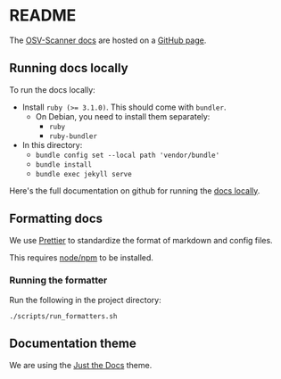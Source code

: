 # README

The [OSV-Scanner docs](https://google.github.io/osv-scanner) are hosted on a [GitHub page](https://pages.github.com/).

## Running docs locally

To run the docs locally:

- Install `ruby (>= 3.1.0)`. This should come with `bundler`.
  - On Debian, you need to install them separately:
    - `ruby`
    - `ruby-bundler`
- In this directory:
  - `bundle config set --local path 'vendor/bundle'`
  - `bundle install`
  - `bundle exec jekyll serve`

Here's the full documentation on github for running the [docs locally].

[pre-requisites]: https://docs.github.com/en/pages/setting-up-a-github-pages-site-with-jekyll/testing-your-github-pages-site-locally-with-jekyll#prerequisites
[docs locally]: https://docs.github.com/en/pages/setting-up-a-github-pages-site-with-jekyll/testing-your-github-pages-site-locally-with-jekyll#building-your-site-locally

## Formatting docs

We use [Prettier](https://prettier.io/) to standardize the format of markdown and config files.

This requires [node/npm](https://docs.npmjs.com/downloading-and-installing-node-js-and-npm) to be installed.

### Running the formatter

Run the following in the project directory:

```shell
./scripts/run_formatters.sh
```

## Documentation theme

We are using the [Just the Docs](https://just-the-docs.github.io/just-the-docs/)
theme.
